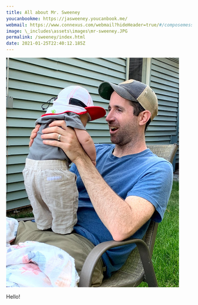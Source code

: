 ```yaml
---
title: All about Mr. Sweeney
youcanbookme: https://jasweeney.youcanbook.me/
webmail: https://www.connexus.com/webmail?hideHeader=true/#/composemessage?idWebuser=2786770
image: \_includes\assets\images\mr-sweeney.JPG
permalink: /sweeney/index.html
date: 2021-01-25T22:40:12.185Z
---
```

![Mr. Sweeney holding his son.](/static/img/img_9780.jpg)

Hello!